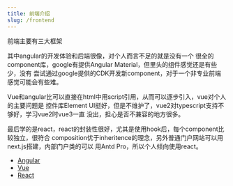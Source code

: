 ```yaml
---
title: 前端介绍
slug: /frontend
---
```


前端主要有三大框架  

其中angular的开发体验和后端很像，对个人而言不足的就是没有一个
很全的component库，google有提供Angular Material，但里头的组件感觉还是有些少，没有
尝试通过google提供的CDK开发新component，对于一个非专业前端感觉可能会有些难。

Vue和angular比可以直接在html中用script引用，从而可以逐步引入，vue对个人的主要问题是
控件库Element UI挺好，但是不维护了，vue2对typescript支持不够好，学习vue2时vue3一直
没出，担心是否不兼容的地方很多。

最后学的是react，react的封装性很好，尤其是使用hook后，每个component比较独立，很符合
composition优于inheritence的理念，另外普通门户网站可以用next.js搭建，内部门户类的可以
用Antd Pro，所以个人倾向使用react。

+ [Angular](./angular/README)
+ [Vue](./vue/README)
+ [React](./react/README)
